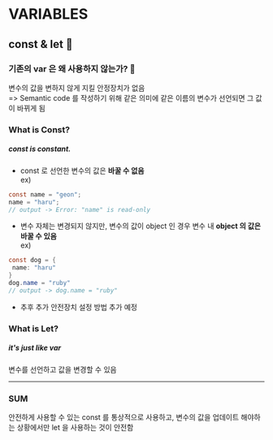 VARIABLES
=============
const & let 💨
-------------

### 기존의 var 은 왜 사용하지 않는가? 💬
변수의 값을 변하지 않게 지킬 안정장치가 없음   
 => Semantic code 를 작성하기 위해 같은 의미에 같은 이름의 변수가 선언되면 그 값이 바뀌게 됨
 
### What is Const?
##### const is constant. 
 + const 로 선언한 변수의 값은 __바꿀 수 없음__   
 ex) 
 ```java
 const name = "geon";
 name = "haru";
 // output -> Error: "name" is read-only
 ```
 + 변수 자체는 변경되지 않지만, 변수의 값이 object 인 경우 변수 내 __object 의 값은 바꿀 수 있음__   
 ex)
 ```java
 const dog = {
  name: "haru"
 }
 dog.name = "ruby"
 // output -> dog.name = "ruby"
 ```
 + 추후 추가 안전장치 설정 방법 추가 예정
 
 
 ### What is Let?
 ##### it's just like var
 변수를 선언하고 값을 변경할 수 있음
 <hr/>
 
 
 ### SUM
 안전하게 사용할 수 있는 const 를 통상적으로 사용하고, 변수의 값을 업데이트 해야하는 상황에서만 let 을 사용하는 것이 안전함 
 
